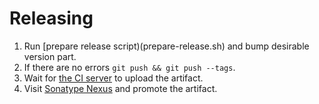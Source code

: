 # Releasing

 1. Run [prepare release script)(prepare-release.sh) and bump desirable version part.
 2. If there are no errors `git push && git push --tags`.
 3. Wait for [the CI server](https://github.com/MiSikora/Laboratory/actions) to upload the artifact.
 4. Visit [Sonatype Nexus](https://oss.sonatype.org) and promote the artifact.
